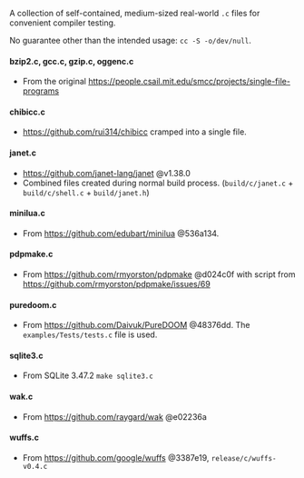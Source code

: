 A collection of self-contained, medium-sized real-world `.c` files for convenient compiler testing. 

No guarantee other than the intended usage: `cc -S -o/dev/null`.

#### bzip2.c, gcc.c, gzip.c, oggenc.c

 - From the original https://people.csail.mit.edu/smcc/projects/single-file-programs

#### chibicc.c

 - https://github.com/rui314/chibicc cramped into a single file.

#### janet.c

 - https://github.com/janet-lang/janet @v1.38.0
 - Combined files created during normal build process. (`build/c/janet.c` + `build/c/shell.c` + `build/janet.h`)

#### minilua.c

 - From https://github.com/edubart/minilua @536a134.
 
#### pdpmake.c

 - From https://github.com/rmyorston/pdpmake @d024c0f with script from https://github.com/rmyorston/pdpmake/issues/69
 
#### puredoom.c

 - From https://github.com/Daivuk/PureDOOM @48376dd. The `examples/Tests/tests.c` file is used.

#### sqlite3.c

 - From SQLite 3.47.2 `make sqlite3.c`

#### wak.c

 - From https://github.com/raygard/wak @e02236a

#### wuffs.c

 - From https://github.com/google/wuffs @3387e19, `release/c/wuffs-v0.4.c`

